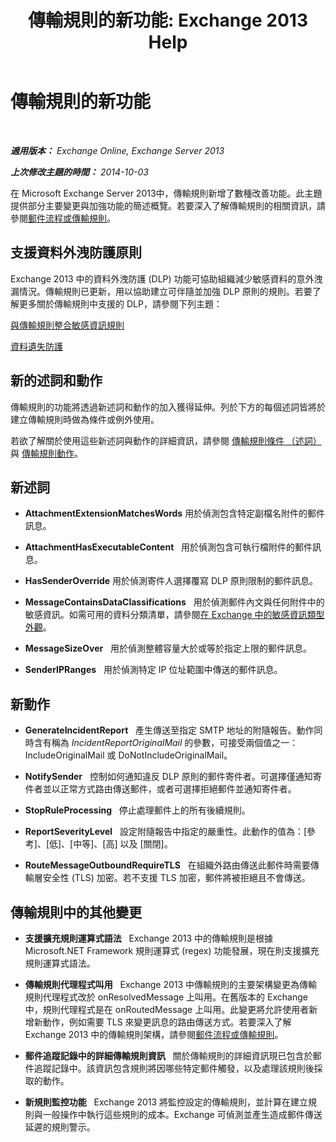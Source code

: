 ﻿---
title: '傳輸規則的新功能: Exchange 2013 Help'
TOCTitle: 傳輸規則的新功能
ms:assetid: 0c2fc0b5-3cd2-4d79-aa2b-0c7622ae15a8
ms:mtpsurl: https://technet.microsoft.com/zh-tw/library/JJ150483(v=EXCHG.150)
ms:contentKeyID: 50472551
ms.date: 05/21/2018
mtps_version: v=EXCHG.150
ms.translationtype: MT
---

# 傳輸規則的新功能

 

_**適用版本：** Exchange Online, Exchange Server 2013_

_**上次修改主題的時間：** 2014-10-03_

在 Microsoft Exchange Server 2013中，傳輸規則新增了數種改善功能。此主題提供部分主要變更與加強功能的簡述概覽。若要深入了解傳輸規則的相關資訊，請參閱[郵件流程或傳輸規則](mail-flow-rules-transport-rules-in-exchange-2013-exchange-2013-help.md)。

## 支援資料外洩防護原則

Exchange 2013 中的資料外洩防護 (DLP) 功能可協助組織減少敏感資料的意外洩漏情況。傳輸規則已更新，用以協助建立可伴隨並加強 DLP 原則的規則。若要了解更多關於傳輸規則中支援的 DLP，請參閱下列主題：

[與傳輸規則整合敏感資訊規則](https://docs.microsoft.com/zh-tw/exchange/security-and-compliance/data-loss-prevention/integrate-sensitive-information-rules)

[資料遺失防護](https://docs.microsoft.com/zh-tw/exchange/security-and-compliance/data-loss-prevention/data-loss-prevention)

## 新的述詞和動作

傳輸規則的功能將透過新述詞和動作的加入獲得延伸。列於下方的每個述詞皆將於建立傳輸規則時做為條件或例外使用。

若欲了解關於使用這些新述詞與動作的詳細資訊，請參閱 [傳輸規則條件 （述詞）](mail-flow-rule-conditions-and-exceptions-predicates-in-exchange-2013-exchange-2013-help.md) 與 [傳輸規則動作](mail-flow-rule-actions-in-exchange-2013-exchange-2013-help.md)。

## 新述詞

  -  **AttachmentExtensionMatchesWords** 用於偵測包含特定副檔名附件的郵件訊息。

  -  **AttachmentHasExecutableContent**   用於偵測包含可執行檔附件的郵件訊息。

  -  **HasSenderOverride** 用於偵測寄件人選擇覆寫 DLP 原則限制的郵件訊息。

  -  **MessageContainsDataClassifications**   用於偵測郵件內文與任何附件中的敏感資訊。如需可用的資料分類清單，請參閱[在 Exchange 中的敏感資訊類型外觀](what-the-sensitive-information-types-in-exchange-look-for-exchange-online-help.md)。

  -  **MessageSizeOver**   用於偵測整體容量大於或等於指定上限的郵件訊息。

  -  **SenderIPRanges**   用於偵測特定 IP 位址範圍中傳送的郵件訊息。

## 新動作

  -  **GenerateIncidentReport**   產生傳送至指定 SMTP 地址的附隨報告。動作同時含有稱為 *IncidentReportOriginalMail* 的參數，可接受兩個值之一：IncludeOriginalMail 或 DoNotIncludeOriginalMail。

  -  **NotifySender**   控制如何通知違反 DLP 原則的郵件寄件者。可選擇僅通知寄件者並以正常方式路由傳送郵件，或者可選擇拒絕郵件並通知寄件者。

  -  **StopRuleProcessing**   停止處理郵件上的所有後續規則。

  -  **ReportSeverityLevel**   設定附隨報告中指定的嚴重性。此動作的值為：\[參考\]、\[低\]、\[中等\]、\[高\] 以及 \[關閉\]。

  -  **RouteMessageOutboundRequireTLS**   在組織外路由傳送此郵件時需要傳輸層安全性 (TLS) 加密。若不支援 TLS 加密，郵件將被拒絕且不會傳送。

## 傳輸規則中的其他變更

  - **支援擴充規則運算式語法**   Exchange 2013 中的傳輸規則是根據 Microsoft.NET Framework 規則運算式 (regex) 功能發展，現在則支援擴充規則運算式語法。

  - **傳輸規則代理程式叫用**   Exchange 2013 中傳輸規則的主要架構變更為傳輸規則代理程式改於 onResolvedMessage 上叫用。在舊版本的 Exchange 中，規則代理程式是在 onRoutedMessage 上叫用。此變更將允許使用者新增新動作，例如需要 TLS 來變更訊息的路由傳送方式。若要深入了解 Exchange 2013 中的傳輸規則架構，請參閱[郵件流程或傳輸規則](mail-flow-rules-transport-rules-in-exchange-2013-exchange-2013-help.md)。

  - **郵件追蹤記錄中的詳細傳輸規則資訊**   關於傳輸規則的詳細資訊現已包含於郵件追蹤記錄中。該資訊包含規則將因哪些特定郵件觸發，以及處理該規則後採取的動作。

  - **新規則監控功能**   Exchange 2013 將監控設定的傳輸規則，並計算在建立規則與一般操作中執行這些規則的成本。Exchange 可偵測並產生造成郵件傳送延遲的規則警示。

